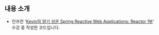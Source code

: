 ## 내용 소개
- 인프런 '[Kevin의 알기 쉬운 Spring Reactive Web Applications: Reactor 1부](https://www.inflearn.com/course/spring-reactive-web-application-reactor1%EB%B6%80/dashboard)' 수강 중 작성한 코드입니다.
